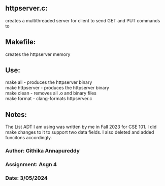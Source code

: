 ## httpserver.c: 
creates a multithreaded server for client to send GET and PUT commands to 

## Makefile: 
creates the httpserver memory

## Use:
make all - produces the httpserver binary<br>
make httpserver - produces the httpserver binary<br>
make clean - removes all .o and binary files<br>
make format - clang-formats httpserver.c<br>

## Notes:
The List ADT I am using was written by me in Fall 2023 for CSE 101. I did make changes to it to support two data fields. I also deleted and added funcitons accordingly. 

### Author: Githika Annapureddy
### Assignment: Asgn 4
### Date: 3/05/2024
